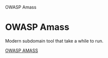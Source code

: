 OWASP Amass

# OWASP Amass

Modern subdomain tool that take a while to run.

[OWASP AMASS](https://github.com/OWASP/Amass)


